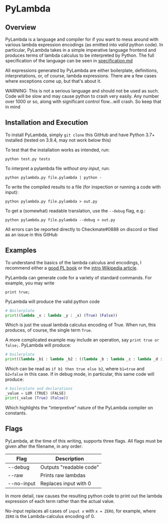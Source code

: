# PyLambda

## Overview

PyLambda is a language and compiler for if you want to mess around with various lambda expression encodings (as emitted into _valid_ python code).  In particular, PyLambda takes in a simple imperative language frontend and produces terms of lambda calculus to be interpreted by Python.  The full specification of the language can be seen in [specification.md](https://github.com/Checkmate50/pylambda/blob/main/specification.md)

All expressions generated by PyLambda are either boilerplate, definitions, interpretations, or, of course, lambda expressions.  There are a few cases where exceptions come up, but that's about it.

WARNING: This is not a serious language and should not be used as such.  Code will be slow and may cause python to crash very easily.  Any number over 1000 or so, along with significant control flow...will crash.  So keep that in mind

## Installation and Execution

To install PyLambda, simply `git clone` this GitHub and have Python 3.7+ installed (tested on 3.9.4, may not work below this)

To test that the installation works as intended, run:

`python test.py tests`

To interpret a pylambda file _without any input_, run:

`python pylambda.py file.pylambda | python -`

To write the compiled results to a file (for inspection or running a code with input):

`python pylambda.py file.pylambda > out.py`

To get a (somewhat) readable translation, use the `--debug` flag, e.g.:

`python pylambda.py file.pylambda --debug > out.py`

All errors can be reported directly to Checkmate#0888 on discord or filed as an issue in this GitHub

## Examples

To understand the basics of the lambda calculus and encodings, I recommend either a [good PL book](https://cis.upenn.edu/~bcpierce/tapl/) or the [intro Wikipedia article](https://en.wikipedia.org/wiki/Lambda_calculus).  

PyLambda can generate code for a variety of standard commands.  For example, you may write

```
print true;
```

PyLambda will produce the valid python code

```py
# Boilerplate
print((lambda _x : lambda _y : _x) (True) (False))
```

Which is just the usual lambda calculus encoding of True.  When run, this produces, of course, the single term `True`.

A more complicated example may include an operation, say `print true or false;`.  PyLambda will produce:

```py
# boilerplate
print((lambda _b1 : lambda _b2 : ((lambda _b : lambda _c : lambda _d : (_b (_c) (_d))) (_b1) ((lambda _x : lambda _y : _x)) (_b2))) ((lambda _x : lambda _y : _x)) ((lambda _x : lambda _y : _y)) (True) (False))
```

Which can be read as `if b1 then true else b2`, where `b1=true` and `b2=false` in this case.  If in debug mode, in particular, this same code will produce:

```py
# boilerplate and declarations
_value = LOR (TRUE) (FALSE)
print(_value (True) (False))
```

Which highlights the "interpretive" nature of the PyLambda compiler on constants.

## Flags

PyLambda, at the time of this writing, supports three flags.  All flags must be given after the filename, in any order:

| Flag        | Description             |
| ----------- | -----------             |
| --debug     | Outputs "readable code" |
| --raw       | Prints raw lambdas      |
| --no-input  | Replaces input with 0   |

In more detail, raw causes the resulting python code to print out the lambda expression of each term rather than the actual value.  

No-input replaces all cases of `input x` with `x = ZERO`, for example, where `ZERO` is the Lambda-calculus encoding of 0.